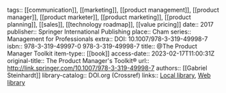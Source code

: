 tags:: [[communication]], [[marketing]], [[product management]], [[product manager]], [[product marketer]], [[product marketing]], [[product planning]], [[sales]], [[technology roadmap]], [[value pricing]]
date:: 2017
publisher:: Springer International Publishing
place:: Cham
series:: Management for Professionals
extra:: DOI: 10.1007/978-3-319-49998-7
isbn:: 978-3-319-49997-0 978-3-319-49998-7
title:: @The Product Manager Toolkit
item-type:: [[book]]
access-date:: 2023-02-17T11:00:31Z
original-title:: The Product Manager's Toolkit®
url:: http://link.springer.com/10.1007/978-3-319-49998-7
authors:: [[Gabriel Steinhardt]]
library-catalog:: DOI.org (Crossref)
links:: [Local library](zotero://select/library/items/WQPBHZXA), [Web library](https://www.zotero.org/users/6520516/items/WQPBHZXA)

